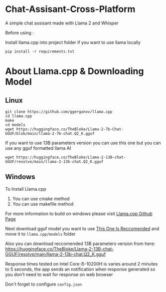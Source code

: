 # Chat-Assisant-Cross-Platform
 A simple chat assisant made with Llama 2 and Whisper

Before using : 
 
Install llama.cpp into project folder if you want to use llama locally 
```
pip install -r requirements.txt
 ```
# About Llama.cpp & Downloading Model

## Linux
 ```
git clone https://github.com/ggerganov/llama.cpp  
cd llama.cpp
make 
cd models
wget https://huggingface.co/TheBloke/Llama-2-7b-Chat-GGUF/blob/main/llama-2-7b-chat.Q2_K.gguf
```

If you want to use 13B parameters version you can use this one but you can use any gguf formatted llama AI
```
wget https://huggingface.co/TheBloke/Llama-2-13B-chat-GGUF/resolve/main/llama-2-13b-chat.Q2_K.gguf
```
## Windows
To Install Llama.cpp
1) You can use cmake method 
2) You can use makefile method

For more information to build on windows please visit [Llama.cpp Github Page](https://github.com/ggerganov/llama.cpp)

Next download gguf model you want to use [This One Is Reccomended](https://huggingface.co/TheBloke/Llama-2-7b-Chat-GGUF/blob/main/llama-2-7b-chat.Q2_K.gguf) and move it to `llama.cpp/models` folder

Also you can download reccomended 13B parameters version from here: https://huggingface.co/TheBloke/Llama-2-13B-chat-GGUF/resolve/main/llama-2-13b-chat.Q2_K.gguf

Response times tested on Intel Core i5-10200H is varies around 2 minutes to 5 seconds, the app sends an notification when response generated so you don't need to wait for response on web browser

Don't forget to configure ``` config.json ```
